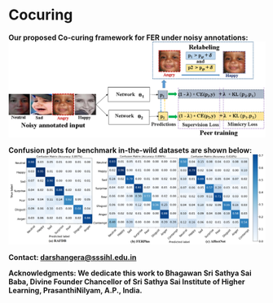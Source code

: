 # Cocuring

<strong> Our proposed Co-curing framework for FER under noisy annotations:<strong>
![Proposed framework](images/co_curing_framework.png)
  
  
<strong> Confusion plots for benchmark in-the-wild datasets are shown below: <strong>
![Confusion plots](images/ConfusionPlots_cocuring.png)
    
    
Contact: darshangera@sssihl.edu.in
  
Acknowledgments:
We dedicate this work to Bhagawan Sri Sathya Sai Baba, Divine Founder Chancellor of Sri Sathya Sai Institute of Higher Learning, PrasanthiNilyam, A.P., India.


    
